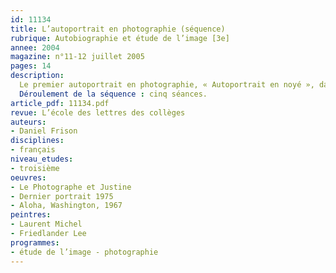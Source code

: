 ```yaml
---
id: 11134
title: L’autoportrait en photographie (séquence)
rubrique: Autobiographie et étude de l’image [3e]
annee: 2004
magazine: n°11-12 juillet 2005
pages: 14
description: 
  Le premier autoportrait en photographie, « Autoportrait en noyé », date de 1840, quelques mois après la proclamation officielle de la naissance de la photographie. Hippolyte Bayard, l’un des inventeurs de la photographie, furieux de voir sa création méprisée par le gouvernement français, s’est représenté assis, demi-nu, les yeux fermés, dans un simulacre de mort. Depuis, les autoportraits des photographes fourmillent. L’appareil photographique, censé copier le réel, est réputé pour sa capacité d’enregistrer fidèlement ce qui est dans son champ. Mais le sujet se reconnaît-il dans cette image de soi, est-il reconnu par les autres et peut-il ne pas ressembler à son image ?
  Déroulement de la séquence : cinq séances.
article_pdf: 11134.pdf
revue: L’école des lettres des collèges
auteurs:
- Daniel Frison
disciplines:
- français
niveau_etudes:
- troisième
oeuvres:
- Le Photographe et Justine
- Dernier portrait 1975
- Aloha, Washington, 1967 
peintres:
- Laurent Michel
- Friedlander Lee
programmes:
- étude de l’image - photographie
---
```

